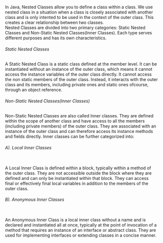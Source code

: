 In Java, Nested Classes allow you to define a class within a class. We use nested class in a situation when a class is closely associated with another class and is only intented to be used in the context of the outer class. This creates a clear relationship between two classes.<br>
Nested Classes are divided into two primary categories: Static Nested Classes and Non-Static Nested Classes(Inner Classes). Each type serves different purposes and has its own characteristics.<br>

<h6>Static Nested Classes</h6>
A Static Nested Class is a static class defined at the member level. It can be instantiated without an instance of the outer class, which means it cannot access the instance variables of the outer class directly. It cannot access the non static members of the outer class. Instead, it interacts with the outer class and its members, including private ones and static ones ofcourse, through an object reference.<br>

<h6>Non-Static Nested Classes(Inner Classes)</h6>
Non-Static Nested Classes are also called Inner classes. They are defined within the scope of another class and have access to all the members (including private members) of the outer class. They are associated with an instance of the outer class and can therefore access its instance methods and fields directly. Inner classes can be further categorized into:<br>

<h6>A). Local Inner Classes</h6><br>
A Local Inner Class is defined within a block, typically within a method of the outer class. They are not accessible outside the block where they are defined and can only be instantiated within that block. They can access final or effectively final local variables in addition to the members of the outer class.<br>

<h6>B). Anonymous Inner Classes</h6><br>
An Anonymous Inner Class is a local inner class without a name and is declared and instantiated all at once, typically at the point of invocation of a method that requires an instance of an interface or abstract class. They are used for implementing interfaces or extending classes in a concise manner.<br>
